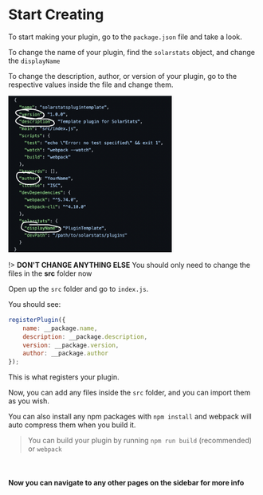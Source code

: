 # Start Creating

To start making your plugin, go to the `package.json` file and take a look.

To change the name of your plugin, find the `solarstats` object, and change the `displayName`

To change the description, author, or version of your plugin, go to the respective values inside the file and change them.

<img src="./media/Edit-Package.json.png" width="65%" />

!> **DON'T CHANGE ANYTHING ELSE** You should only need to change the files in the **src** folder now

Open up the `src` folder and go to `index.js`.

You should see:

```javascript
registerPlugin({
	name: __package.name,
	description: __package.description,
	version: __package.version,
	author: __package.author
});
```

This is what registers your plugin.

Now, you can add any files inside the `src` folder, and you can import them as you wish.

You can also install any npm packages with `npm install` and webpack will auto compress them when you build it.

> You can build your plugin by running `npm run build` (recommended) or `webpack`

<br/>

#### Now you can navigate to any other pages on the sidebar for more info <!-- {docsify-ignore} -->
